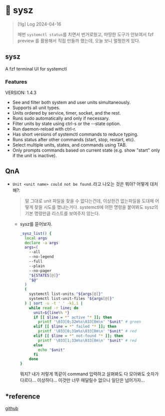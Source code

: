 # 󰏢 sysz



> [!lg] Log 2024-04-16
>
> 매번 `systemctl status`를 치면서 번거로웠고, 마땅한 도구가 안보여서 fzf preview 를 활용해서 직접
> 만들까 했는데, 오늘 보니 멀쩡한게 있다.



## sysz

A fzf terminal UI for systemctl

### Features

VERSION: 1.4.3

- See and filter both system and user units simultaneously.
- Supports all unit types.
- Units ordered by service, timer, socket, and the rest.
- Runs sudo automatically and only if necessary.
- Filter units by state using ctrl-s or the --state option.
- Run daemon-reload with ctrl-r.
- Has short versions of systemctl commands to reduce typing.
- Runs status after other commands (start, stop, restart, etc).
- Select multiple units, states, and commands using TAB.
- Only prompts commands based on current state (e.g. show "start" only if the unit is inactive).


## QnA

- `Unit <unit name> could not be found.`라고 나오는 것은 뭐야? 어떻게 대처해?:

  > 말 그대로 unit 파일을 찾을 수 없다는건데, 이상한건 없는파일을 도대체 어떻게 찾을 시도를 했냐는거다.
  > systemctl에 어떤 명령을 붙여봐도 sysz의 기본 명령만큼 리스트를 보여주지 않는다.

  - sysz를 뜯어보자.

    ```bash
    _sysz_list() {
      local args
      declare -a args
      args=(
        --all
        --no-legend
        --full
        --plain
        --no-pager
        "${STATES[@]}"
        "$@"
      )
      (
        systemctl list-units "${args[@]}"
        systemctl list-unit-files "${args[@]}"
      ) | sort -u -t ' ' -k1,1 |
        while read -r line; do
          unit=${line%% *}
          if [[ $line = *" active "* ]]; then
            printf '\033[0;32m%s\033[0m\n' "$unit" # green
          elif [[ $line = *" failed "* ]]; then
            printf '\033[0;31m%s\033[0m\n' "$unit" # red
          elif [[ $line = *" not-found "* ]]; then
            printf '\033[1;33m%s\033[0m\n' "$unit" # red
          else
            echo "$unit"
          fi
        done
    }
    ```

    뭐지? 내가 저렇게 똑같이 command 입력하고 살펴봐도 다 모아봐도 숫자가 다르다... 이상하다...
    이것만 너무 매달릴수 없으니 일단은 넘어가자...


## \*reference

[github](https://github.com/joehillen/sysz)
